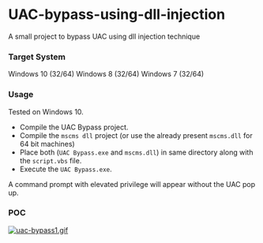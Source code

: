 # UAC-bypass-using-dll-injection
A small project to bypass UAC using dll injection technique

### Target System
Windows 10 (32/64)
Windows 8 (32/64)
Windows 7 (32/64)
### Usage
Tested on Windows 10.

  - Compile the UAC Bypass project.
  - Compile the `mscms dll` project (or use the already present `mscms.dll` for 64 bit machines)
  - Place both (`UAC Bypass.exe` and `mscms.dll`) in same directory along with the `script.vbs` file.
  - Execute the `UAC Bypass.exe`.
 
A command prompt with elevated privilege will appear without the UAC pop up.

### POC
<a href="https://gifyu.com/image/c6GW"><img src="https://s7.gifyu.com/images/uac-bypass1.gif" alt="uac-bypass1.gif" border="0" /></a>
